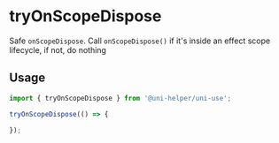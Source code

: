 # tryOnScopeDispose

Safe `onScopeDispose`. Call `onScopeDispose()` if it's inside an effect scope lifecycle, if not, do nothing

## Usage

```js
import { tryOnScopeDispose } from '@uni-helper/uni-use';

tryOnScopeDispose(() => {

});
```
